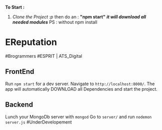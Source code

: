 **To Start :**
 1. *Clone the Project :p*  then do an : **"npm start"** ***it will download all needed modules***
PS : without npm install
# EReputation
#Brogrammers
#ESPRIT | ATS_Digital


## FrontEnd
Run `npm start` for a dev server. Navigate to `http://localhost:8000/`. The app will automatically DOWNLOAD all Dependencies and start the project.

## Backend
Lunch your MongoDb server with `mongod` 
Go to `server/` and run `nodemon server.js` #UnderDevelopement


